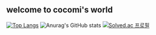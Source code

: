 ## welcome to cocomi's world

[![Top Langs](https://github-readme-stats.vercel.app/api/top-langs/?username=Taroguma)](https://github.com/anuraghazra/github-readme-stats)
![Anurag's GitHub stats](https://github-readme-stats.vercel.app/api?username=Taroguma&hide=contribs,prs&show_icons=true&theme=graywhite)
[![Solved.ac
프로필](http://mazassumnida.wtf/api/generate_badge?boj={Taroguma})](https://solved.ac/{Taroguma})
